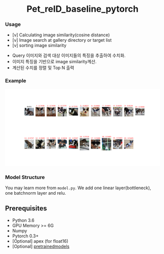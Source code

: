 <h1 align="center"> Pet_reID_baseline_pytorch </h1>

### Usage
* [v] Calculating image similarity(cosine distance) 
* [v] Image search at gallery directory or target list
* [v] sorting image similarity
- Query 이미지와 검색 대상 이미지들의 특징을 추출하여 수치화.
- 이미지 특징을 기반으로 image similarity계산. 
- 계산된 수치를 정렬 및 Top N 출력

### Example  
<p align="center"><img src="show_all_data.png" width="640"\></p>


### Model Structure
You may learn more from `model.py`. 
We add one linear layer(bottleneck), one batchnorm layer and relu.


## Prerequisites
- Python 3.6
- GPU Memory >= 6G
- Numpy
- Pytorch 0.3+
- [Optional] apex (for float16) 
- [Optional] [pretrainedmodels](https://github.com/Cadene/pretrained-models.pytorch)

